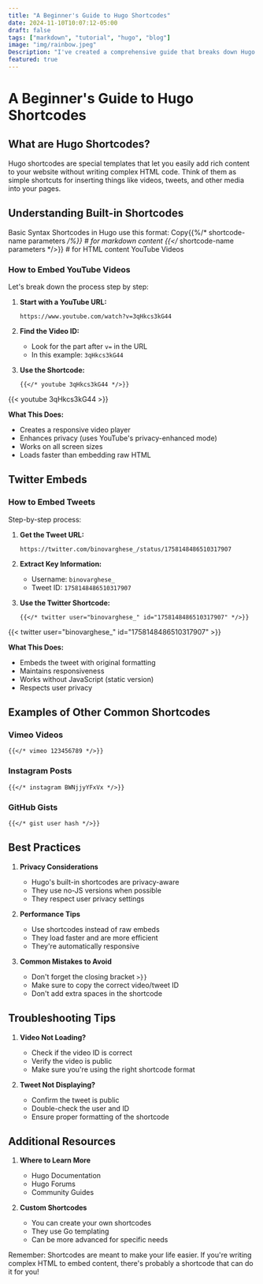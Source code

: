 ```yaml
---
title: "A Beginner's Guide to Hugo Shortcodes"
date: 2024-11-10T10:07:12-05:00
draft: false
tags: ["markdown", "tutorial", "hugo", "blog"]
image: "img/rainbow.jpeg"
Description: "I've created a comprehensive guide that breaks down Hugo shortcodes in a beginner-friendly way. Would you like me to explain any particular section in more detail? I can also show you:"
featured: true
---
```



# A Beginner's Guide to Hugo Shortcodes

## What are Hugo Shortcodes?
Hugo shortcodes are special templates that let you easily add rich content to your website without writing complex HTML code. Think of them as simple shortcuts for inserting things like videos, tweets, and other media into your pages.

## Understanding Built-in Shortcodes

Basic Syntax
Shortcodes in Hugo use this format:
Copy{{%/* shortcode-name parameters */%}}  # for markdown content
{{</* shortcode-name parameters */>}}  # for HTML content
YouTube Videos

### How to Embed YouTube Videos
Let's break down the process step by step:

1. **Start with a YouTube URL:**
   ```
   https://www.youtube.com/watch?v=3qHkcs3kG44
   ```

2. **Find the Video ID:**
   - Look for the part after `v=` in the URL
   - In this example: `3qHkcs3kG44`

3. **Use the Shortcode:**
   ```
   {{</* youtube 3qHkcs3kG44 */>}}
   ```
{{< youtube 3qHkcs3kG44 >}}

**What This Does:**
- Creates a responsive video player
- Enhances privacy (uses YouTube's privacy-enhanced mode)
- Works on all screen sizes
- Loads faster than embedding raw HTML

## Twitter Embeds

### How to Embed Tweets
Step-by-step process:

1. **Get the Tweet URL:**
   ```
   https://twitter.com/binovarghese_/status/1758148486510317907
   ```

2. **Extract Key Information:**
   - Username: `binovarghese_`
   - Tweet ID: `1758148486510317907`

3. **Use the Twitter Shortcode:**
   ```
   {{</* twitter user="binovarghese_" id="1758148486510317907" */>}}
   ```

{{< twitter user="binovarghese_" id="1758148486510317907" >}}

**What This Does:**
- Embeds the tweet with original formatting
- Maintains responsiveness
- Works without JavaScript (static version)
- Respects user privacy

## Examples of Other Common Shortcodes

### Vimeo Videos
```
{{</* vimeo 123456789 */>}}
```

### Instagram Posts
```
{{</* instagram BWNjjyYFxVx */>}}
```

### GitHub Gists
```
{{</* gist user hash */>}}
```

## Best Practices

1. **Privacy Considerations**
   - Hugo's built-in shortcodes are privacy-aware
   - They use no-JS versions when possible
   - They respect user privacy settings

2. **Performance Tips**
   - Use shortcodes instead of raw embeds
   - They load faster and are more efficient
   - They're automatically responsive

3. **Common Mistakes to Avoid**
   - Don't forget the closing bracket `>}}`
   - Make sure to copy the correct video/tweet ID
   - Don't add extra spaces in the shortcode

## Troubleshooting Tips

1. **Video Not Loading?**
   - Check if the video ID is correct
   - Verify the video is public
   - Make sure you're using the right shortcode format

2. **Tweet Not Displaying?**
   - Confirm the tweet is public
   - Double-check the user and ID
   - Ensure proper formatting of the shortcode

## Additional Resources

1. **Where to Learn More**
   - Hugo Documentation
   - Hugo Forums
   - Community Guides

2. **Custom Shortcodes**
   - You can create your own shortcodes
   - They use Go templating
   - Can be more advanced for specific needs

Remember: Shortcodes are meant to make your life easier. If you're writing complex HTML to embed content, there's probably a shortcode that can do it for you!
